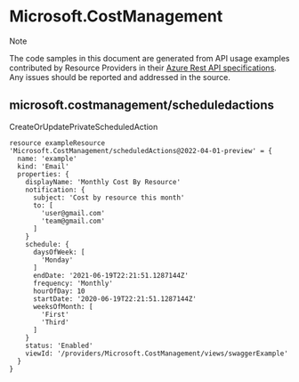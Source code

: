 # Microsoft.CostManagement
  
> [!NOTE]
> The code samples in this document are generated from API usage examples contributed by Resource Providers in their [Azure Rest API specifications](https://github.com/Azure/azure-rest-api-specs). Any issues should be reported and addressed in the source.


## microsoft.costmanagement/scheduledactions

CreateOrUpdatePrivateScheduledAction
```bicep
resource exampleResource 'Microsoft.CostManagement/scheduledActions@2022-04-01-preview' = {
  name: 'example'
  kind: 'Email'
  properties: {
    displayName: 'Monthly Cost By Resource'
    notification: {
      subject: 'Cost by resource this month'
      to: [
        'user@gmail.com'
        'team@gmail.com'
      ]
    }
    schedule: {
      daysOfWeek: [
        'Monday'
      ]
      endDate: '2021-06-19T22:21:51.1287144Z'
      frequency: 'Monthly'
      hourOfDay: 10
      startDate: '2020-06-19T22:21:51.1287144Z'
      weeksOfMonth: [
        'First'
        'Third'
      ]
    }
    status: 'Enabled'
    viewId: '/providers/Microsoft.CostManagement/views/swaggerExample'
  }
}
```

